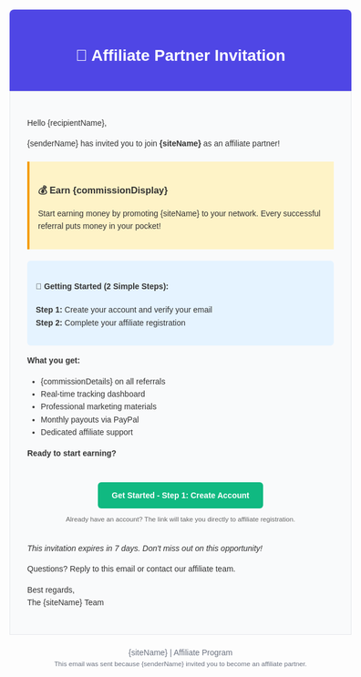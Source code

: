 <!DOCTYPE html><html><head><meta charset="utf-8"><style>body{font-family:Arial,sans-serif;line-height:1.6;color:#333;max-width:600px;margin:0 auto;padding:20px}.header{background:#4f46e5;color:white;padding:20px;text-align:center;border-radius:8px 8px 0 0}.content{background:#f9fafb;padding:30px;border:1px solid #e5e7eb}.button{display:inline-block;background:#10b981;color:white;padding:12px 24px;text-decoration:none;border-radius:6px;font-weight:bold;margin:10px 5px}.commission-highlight{background:#fef3c7;padding:15px;border-left:4px solid #f59e0b;margin:20px 0}.footer{text-align:center;color:#6b7280;font-size:14px;margin-top:20px}.step-box{background:#e5f3ff;padding:15px;border-radius:6px;margin:15px 0}</style></head><body><div class="header"><h1>🎯 Affiliate Partner Invitation</h1></div><div class="content"><p>Hello {recipientName},</p><p>{senderName} has invited you to join <strong>{siteName}</strong> as an affiliate partner!</p><div class="commission-highlight"><h3>💰 Earn {commissionDisplay}</h3><p>Start earning money by promoting {siteName} to your network. Every successful referral puts money in your pocket!</p></div><div class="step-box"><h4>📝 Getting Started (2 Simple Steps):</h4><p><strong>Step 1:</strong> Create your account and verify your email<br><strong>Step 2:</strong> Complete your affiliate registration</p></div><p><strong>What you get:</strong></p><ul><li>{commissionDetails} on all referrals</li><li>Real-time tracking dashboard</li><li>Professional marketing materials</li><li>Monthly payouts via PayPal</li><li>Dedicated affiliate support</li></ul><p><strong>Ready to start earning?</strong></p><p style="text-align:center;margin:30px 0"><a href="{affiliateRegistrationUrl}" class="button">Get Started - Step 1: Create Account</a><br><small style="color:#666;">Already have an account? The link will take you directly to affiliate registration.</small></p><p><em>This invitation expires in 7 days. Don't miss out on this opportunity!</em></p><p>Questions? Reply to this email or contact our affiliate team.</p><p>Best regards,<br>The {siteName} Team</p></div><div class="footer"><p>{siteName} | Affiliate Program<br><small>This email was sent because {senderName} invited you to become an affiliate partner.</small></p></div></body></html>
